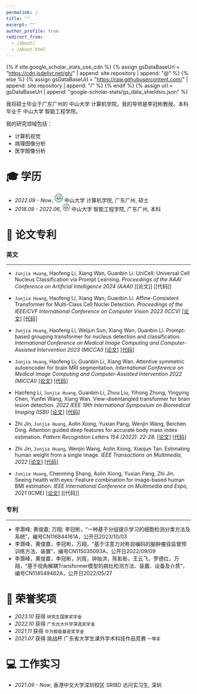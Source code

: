 ```yaml
---
permalink: /
title: ""
excerpt: ""
author_profile: true
redirect_from: 
  - /about/
  - /about.html
---
```


{% if site.google_scholar_stats_use_cdn %}
{% assign gsDataBaseUrl = "https://cdn.jsdelivr.net/gh/" | append: site.repository | append: "@" %}
{% else %}
{% assign gsDataBaseUrl = "https://raw.githubusercontent.com/" | append: site.repository | append: "/" %}
{% endif %}
{% assign url = gsDataBaseUrl | append: "google-scholar-stats/gs_data_shieldsio.json" %}

<span class='anchor' id='about-me'></span>

我将硕士毕业于广东广州的 中山大学 计算机学院，我的导师是李冠彬教授。本科毕业于 中山大学 智能工程学院。

我的研究领域包括：
- 计算机视觉
- 病理图像分析
- 医学图像分析

<span class='anchor' id='-xl'></span>

# 🎓 学历
- *2022.09 - Now*, <a href="https://www.sysu.edu.cn/"><img class="svg" src="/images/sysu_logo.png" width="23pt"></a> 中山大学 计算机学院, 广东广州, 硕士
- *2018.09 - 2022.06*, <a href="https://www.sysu.edu.cn/"><img class="svg" src="/images/sysu_logo.png" width="20pt"></a> 中山大学 智能工程学院, 广东广州, 本科
 
<span class='anchor' id='-lwzl'></span>

# 📝 论文专利

### 英文
---
- `Junjia Huang`, Haofeng Li, Xiang Wan, Guanbin Li. UniCell: Universal Cell Nucleus Classification via Prompt Learning.
*Proceedings of the AAAI Conference on Artificial Intelligence 2024 (AAAI)*
[[论文]] [[代码]]

- `Junjia Huang`, Haofeng Li, Xiang Wan, Guanbin Li. Affine-Consistent Transformer for Multi-Class Cell Nuclei Detection.
*Proceedings of the IEEE/CVF International Conference on Computer Vision 2023 (ICCV)*
[[论文]](https://openaccess.thecvf.com/content/ICCV2023/html/Huang_Affine-Consistent_Transformer_for_Multi-Class_Cell_Nuclei_Detection_ICCV_2023_paper.html) [[代码]](https://github.com/LL3RD/ACFormer)

- `Junjia Huang`, Haofeng Li, Weijun Sun, Xiang Wan, Guanbin Li. Prompt-based grouping transformer for nucleus detection and classification. *International Conference on Medical Image Computing and Computer-Assisted Intervention 2023 (MICCAI)*
[[论文]](https://link.springer.com/chapter/10.1007/978-3-031-43993-3_55) [[代码]](https://github.com/LL3RD/PGT)

- `Junjia Huang`, Haofeng Li, Guanbin Li, Xiang Wan. Attentive symmetric autoencoder for brain MRI segmentation. *International Conference on Medical Image Computing and Computer-Assisted Intervention 2022 (MICCAI)*
[[论文]](https://link.springer.com/chapter/10.1007/978-3-031-16443-9_20) [[代码]](https://github.com/LL3RD/ASA)

- Haofeng Li, `Junjia Huang`, Guanbin Li, Zhou Liu, Yihong Zhong, Yingying Chen, Yunfei Wang, Xiang Wan. View-disentangled transformer for brain lesion detection. *2022 IEEE 19th International Symposium on Biomedical Imaging (ISBI)*
[[论文]](https://ieeexplore.ieee.org/abstract/document/9761542) [[代码]](https://github.com/LL3RD/ISBI-VDFormer)

- Zhi Jin, `Junjia Huang`, Aolin Xiong, Yuxian Pang, Wenjin Wang, Beichen Ding. Attention guided deep features for accurate body mass index estimation. *Pattern Recognition Letters 154 (2022): 22-28.*
[[论文]](https://www.sciencedirect.com/science/article/abs/pii/S0167865522000022) [[代码]](https://github.com/FVL2020/2DImageBMIestimationEnd2End)

- Zhi Jin, `Junjia Huang`, Wenjin Wang, Aolin Xiong, Xiaojun Tan. Estimating human weight from a single image. *IEEE Transactions on Multimedia, 2022*
[[论文]](https://ieeexplore.ieee.org/abstract/document/9699418) [[代码]](https://github.com/FVL2020/2DImage2BMI)

- `Junjia Huang`, Chenming Shang, Aolin Xiong, Yuxian Pang, Zhi Jin. Seeing health with eyes: Feature combination for image-based human BMI estimation. *IEEE International Conference on Multimedia and Expo, 2021* (ICME)
[[论文]](https://ieeexplore.ieee.org/abstract/document/9428234/) [[代码]]



### 专利
---
- 李灏峰; 黄俊嘉; 万翔; 李冠彬，“一种基于分组提示学习的细胞检测分类方法及系统”，编号CN116844161A，公开日2023/10/03
- 李灏峰，黄俊嘉，李冠彬，万翔，“基于注意力对称自编码的脑肿瘤自监督预训练方法、装置”，编号CN115035093A，公开日2022/09/09
- 李灏峰，黄俊嘉，李冠彬，刘周，钟贻洪，陈影影，王云飞，罗德红，万翔，“基于视角解耦Transformer模型的病灶检测方法、装置、设备及介质”，编号CN114549462A，公开日2022/05/27

<span class='anchor' id='-ryjx'></span>

# 🏅 荣誉奖项
- *2023.10* 获得 `研究生国家奖学金`
- *2022.10* 获得 `广东光大升学深造奖学金`
- *2021.11* 获得 `华为智能基座奖学金`
- *2021.07* 获得 挑战杯 广东省大学生课外学术科技作品竞赛 `一等奖`

<span class='anchor' id='-xshy'></span>

<span class='anchor' id='-gzsx'></span>

# 💻 工作实习
- *2021.09 - Now*, 香港中文大学深圳校区 SRIBD 访问实习生, 深圳
